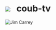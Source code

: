 # ![](https://github.com/TrueGuy/coub-tv/raw/master/CoubTV%20stuff/icon/AppIcon.appiconset/Icon-App-40x40%401x.png) &nbsp;&nbsp;coub-tv

![Jim Carrey](https://github.com/TrueGuy/coub-tv/raw/master/CoubTV%20stuff/screenshots/screen3.png)
